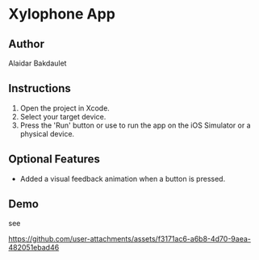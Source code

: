 # Xylophone App

## Author
Alaidar Bakdaulet

## Instructions
1. Open the project in Xcode.
2. Select your target device.
3. Press the 'Run' button or use  to run the app on the iOS Simulator or a physical device.

## Optional Features
- Added a visual feedback animation when a button is pressed.

## Demo

see

https://github.com/user-attachments/assets/f3171ac6-a6b8-4d70-9aea-482051ebad46

